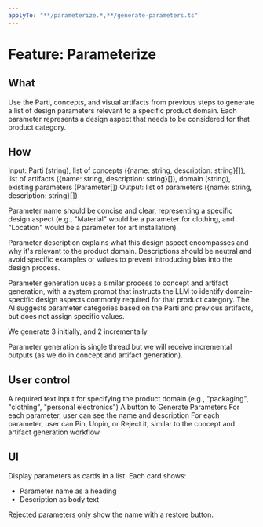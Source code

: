 ```yaml
---
applyTo: "**/parameterize.*,**/generate-parameters.ts"
---
```


# Feature: Parameterize

## What

Use the Parti, concepts, and visual artifacts from previous steps to generate a list of design parameters relevant to a specific product domain. Each parameter represents a design aspect that needs to be considered for that product category.

## How

Input: Parti (string), list of concepts ({name: string, description: string}[]), list of artifacts ({name: string, description: string}[]), domain (string), existing parameters (Parameter[])
Output: list of parameters ({name: string, description: string}[])

Parameter name should be concise and clear, representing a specific design aspect (e.g., "Material" would be a parameter for clothing, and "Location" would be a parameter for art installation).

Parameter description explains what this design aspect encompasses and why it's relevant to the product domain. Descriptions should be neutral and avoid specific examples or values to prevent introducing bias into the design process.

Parameter generation uses a similar process to concept and artifact generation, with a system prompt that instructs the LLM to identify domain-specific design aspects commonly required for that product category. The AI suggests parameter categories based on the Parti and previous artifacts, but does not assign specific values.

We generate 3 initially, and 2 incrementally

Parameter generation is single thread but we will receive incremental outputs (as we do in concept and artifact generation).

## User control

A required text input for specifying the product domain (e.g., "packaging", "clothing", "personal electronics")
A button to Generate Parameters
For each parameter, user can see the name and description
For each parameter, user can Pin, Unpin, or Reject it, similar to the concept and artifact generation workflow

## UI

Display parameters as cards in a list. Each card shows:

- Parameter name as a heading
- Description as body text

Rejected parameters only show the name with a restore button.
